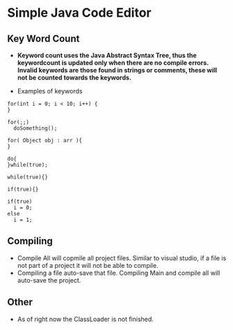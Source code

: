# Simple Java Code Editor 

## Key Word Count 

* **Keyword count uses the Java Abstract Syntax Tree, thus the keywordcount is updated only when there are no compile errors. Invalid keywords are those found in strings or comments, these will not be counted towards the keywords.**

* Examples of keywords <br> 
```
for(int i = 0; i < 10; i++) {
}

for(;;)
  doSomething();
  
for( Object obj : arr ){
}

do{
}while(true);

while(true){}

if(true){}

if(true)
  i = 0;
else
  i = 1;
```

## Compiling

* Compile All will copmile all project files. Similar to visual studio, if a file is not part of a project it will not be able to compile. 
* Compiling a file auto-save that file. Compiling Main and compile all will auto-save the project.

## Other

* As of right now the ClassLoader is not finished.  
